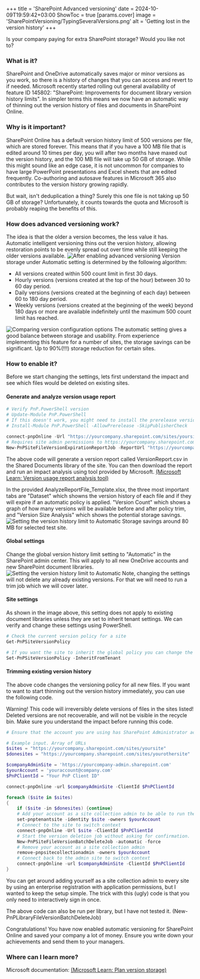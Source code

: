 +++
title = 'SharePoint Advanced versioning'
date = 2024-10-09T19:59:42+03:00
ShowToc = true
[params.cover]
  image = 'SharePointVersioning/TypingSeveralVersions.png'
  alt = 'Getting lost in the version history'
+++

Is your company paying for extra SharePoint storage? Would you like not to?

### What is it?
SharePoint and OneDrive automatically saves major or minor versions as you work, so there is a history of changes that you can access and revert to if needed.
Microsoft recently started rolling out general availability of feature ID 145802: "SharePoint: Improvements for document library version history limits". In simpler terms this means we now have an automatic way of thinning out the version history of files and documents in SharePoint Online.

### Why is it important?
SharePoint Online has a default version history limit of 500 versions per file, which are stored forever. This means that if you have a 100 MB file that is edited around 10 times per day, you will after two months have maxed out the version history, and the 100 MB file will take up 50 GB of storage. While this might sound like an edge case, it is not uncommon for companies to have large PowerPoint presentations and Excel sheets that are edited frequently. Co-authoring and autosave features in Microsoft 365 also contributes to the version history growing rapidly.

But wait, isn't deduplication a thing? Surely this one file is not taking up 50 GB of storage? Unfortunately, it counts towards the quota and Microsoft is probably reaping the benefits of this.

### How does advanced versioning work?
The idea is that the older a version becomes, the less value it has. Automatic intelligent versioning thins out the version history, allowing restoration points to be evenly spread out over time while still keeping the older versions available.
![After enabling advanced versioning](/SharePointVersioning/Versions.png)
Version storage under Automatic setting is determined by the following algorithm:
- All versions created within 500 count limit in first 30 days.
- Hourly versions (versions created at the top of the hour) between 30 to 60 day period.
- Daily versions (versions created at the beginning of each day) between 60 to 180 day period.
- Weekly versions (versions created at the beginning of the week) beyond 180 days or more are available indefinitely until the maximum 500 count limit has reached.

![Comparing version configuration options](/SharePointVersioning/version-activity.png)
The automatic setting gives a good balance between storage and usability. From experience implementing this feature for a number of sites, the storage savings can be significant. Up to 90%(!!!) storage reduction for certain sites.

### How to enable it?
Before we start changing the settings, lets first understand the impact and see which files would be deleted on existing sites.

#### Generate and analyze version usage report
```PowerShell
# Verify PnP.PowerShell version
# Update-Module PnP.PowerShell
# If this doesn't work, you might need to install the prerelease version depending on the command you wish to run.
# Install-Module PnP.PowerShell -AllowPrerelease -SkipPublisherCheck

connect-pnpOnline -Url "https://yourcompany.sharepoint.com/sites/yoursite" -ClientId $PnPClientId
# Requires site admin permissions to https://yourcompany.sharepoint.com/sites/yoursite to run
New-PnPSiteFileVersionExpirationReportJob -ReportUrl "https://yourcompany.sharepoint.com/sites/yoursite/Shared%20Documents/VersionReport.csv"
```
The above code will generate a version report called VersionReport.csv in the Shared Documents library of the site. You can then download the report and run an impact analysis using tool provided by Microsoft. [(Microsoft Learn: Version usage report analysis tool)](https://learn.microsoft.com/en-us/sharepoint/tutorial-run-what-if-analysis#run-impact-analysis-of-setting-automatic-version-history-limits)

In the provided AnalyzeReportFile_Template.xlsx, the three most important tabs are "Dataset" which showns the version history of each file and if they will expire if an automatic policy is applied. "Version Count" which shows a graph of how many versions will be available before and after policy trim, and "Version Size Analysis" which shows the potential storage savings.
![Setting the version history limit to Automatic](/SharePointVersioning/VersionSavings.png)
Storage savings around 80 MB for selected test site.

#### Global settings
Change the global version history limit setting to "Automatic" in the SharePoint admin center. This will apply to all new OneDrive accounts and new SharePoint document libraries.
![Setting the version history limit to Automatic](/SharePointVersioning/GlobalSettings.png)
Note, changing the settings will not delete any already existing versions. For that we will need to run a trim job which we will cover later.

#### Site settings
As shown in the image above, this setting does not apply to existing document libraries unless they are set to inherit tenant settings. We can verify and change these settings using PowerShell.

```PowerShell
# Check the current version policy for a site
Get-PnPSiteVersionPolicy

# If you want the site to inherit the global policy you can change the setting
Set-PnPSiteVersionPolicy -InheritFromTenant
```

#### Trimming existing version history
The above code changes the versioning policy for all new files. If you want to want to start thinning out the version history immediately, you can use the following code.

Warning! This code will irreversibly delete versions of files in the sites listed! Deleted versions are not recoverable, and will not be visible in the recycle bin. Make sure you understand the impact before running this code. 
```PowerShell
# Ensure that the account you are using has SharePoint Administrator activated

# Example input. Array of URLs
$sites = "https://yourcompany.sharepoint.com/sites/yoursite"
$donesites = "https://yourcompany.sharepoint.com/sites/yourothersite"

$companyAdminSite = 'https://yourcompany-admin.sharepoint.com'
$yourAccount = 'youraccount@company.com'
$PnPClientId = "Your PnP Client ID"

connect-pnpOnline -url $companyAdminSite -ClientId $PnPClientId

foreach ($site in $sites) 
{
    if ($site -in $donesites) {continue}
    # Add your account as a site collection admin to be able to run the version deletion job
    set-pnptenantsite -identity $site -owners $yourAccount
    # Connect to the site to switch context
    connect-pnpOnline -Url $site -ClientId $PnPClientId
    # Start the version deletion job without asking for confirmation.
    New-PnPSiteFileVersionBatchDeleteJob -automatic -force
    # Remove your account as a site collection admin
    remove-pnpsitecollectionadmin -owners $yourAccount
    # Connect back to the admin site to switch context
    connect-pnpOnline -url $companyAdminSite -ClientId $PnPClientId
}
```

You can get around adding yourself as a site collection admin to every site by using an enterprise registration with application permissions, but I wanted to keep the setup simple. The trick with this (ugly) code is that you only need to interactively sign in once.

The above code can also be run per library, but I have not tested it. (New-PnPLibraryFileVersionBatchDeleteJob)

Congratulations! You have now enabled automatic versioning for SharePoint Online and saved your company a lot of money. Ensure you write down your achievements and send them to your managers.
### Where can I learn more?
Microsoft documentation: [(Microsoft Learn: Plan version storage)](https://learn.microsoft.com/en-us/sharepoint/plan-version-storage)